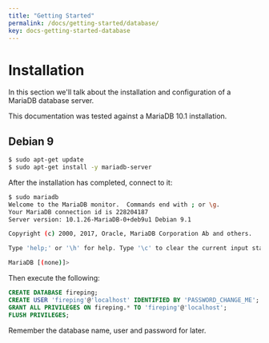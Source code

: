 ```yaml
---
title: "Getting Started"
permalink: /docs/getting-started/database/
key: docs-getting-started-database
---
```


# Installation

In this section we'll talk about the installation and configuration of a MariaDB database server.

This documentation was tested against a MariaDB 10.1 installation.

## Debian 9

```bash
$ sudo apt-get update
$ sudo apt-get install -y mariadb-server
``` 

After the installation has completed, connect to it:

```bash
$ sudo mariadb
Welcome to the MariaDB monitor.  Commands end with ; or \g.
Your MariaDB connection id is 228204187
Server version: 10.1.26-MariaDB-0+deb9u1 Debian 9.1

Copyright (c) 2000, 2017, Oracle, MariaDB Corporation Ab and others.

Type 'help;' or '\h' for help. Type '\c' to clear the current input statement.

MariaDB [(none)]> 
```

Then execute the following:

```sql
CREATE DATABASE fireping;
CREATE USER 'fireping'@'localhost' IDENTIFIED BY 'PASSWORD_CHANGE_ME';
GRANT ALL PRIVILEGES ON fireping.* TO 'fireping'@'localhost';
FLUSH PRIVILEGES;
```

Remember the database name, user and password for later.